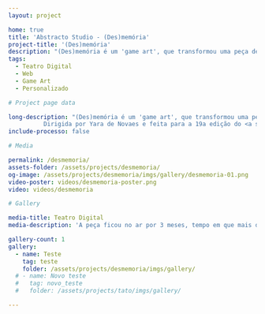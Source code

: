 ```yaml
---
layout: project

home: true
title: 'Abstracto Studio - (Des)memória'
project-title: '(Des)memória'
description: "(Des)memória é um 'game art', que transformou uma peça de teatro em uma experiência interativa web."
tags:
  - Teatro Digital
  - Web
  - Game Art
  - Personalizado

# Project page data

long-description: "(Des)memória é um 'game art', que transformou uma peça de teatro em uma experiência interativa web. <br><br>
          Dirigida por Yara de Novaes e feita para a 19a edição do <a style=\"text-decoration:underline\" class=\"nav-link-copy\" href=\"https://teatroemmovimento.com.br/\" target=\"_blank\">Teatro em Movimento</a>, festival que exibe peças de teatro em mais de 15 cidades ao redor do Brasil, a peça-jogo explora os antepassados da diretora, desvendando o processo de embranquecimento em sua família a partir de uma foto de sua bisavó, conversas com familiares, e outros materiais que foram transformados em elementos interativos do jogo."
include-processo: false

# Media

permalink: /desmemoria/
assets-folder: /assets/projects/desmemoria/
og-image: /assets/projects/desmemoria/imgs/gallery/desmemoria-01.png
video-poster: videos/desmemoria-poster.png
video: videos/desmemoria

# Gallery

media-title: Teatro Digital
media-description: 'A peça ficou no ar por 3 meses, tempo em que mais de 3000 pessoas jogaram.'

gallery-count: 1
gallery:
  - name: Teste
    tag: teste
    folder: /assets/projects/desmemoria/imgs/gallery/
  # - name: Novo teste
  #   tag: novo_teste
  #   folder: /assets/projects/tato/imgs/gallery/

---
```

